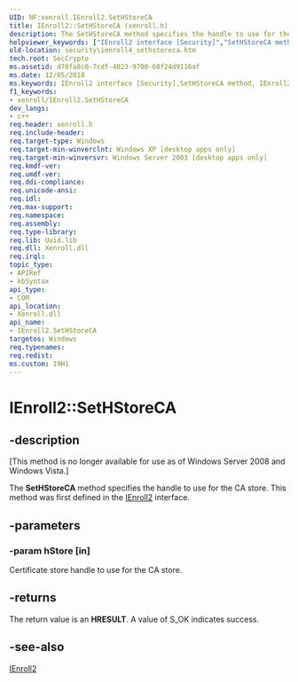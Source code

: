 ```yaml
---
UID: NF:xenroll.IEnroll2.SetHStoreCA
title: IEnroll2::SetHStoreCA (xenroll.h)
description: The SetHStoreCA method specifies the handle to use for the CA store. This method was first defined in the IEnroll2 interface.helpviewer_keywords: ["IEnroll2 interface [Security]","SetHStoreCA method","IEnroll2.SetHStoreCA","IEnroll2::SetHStoreCA","SetHStoreCA","SetHStoreCA method [Security]","SetHStoreCA method [Security]","IEnroll2 interface","security.ienroll4_sethstoreca","xenroll/IEnroll2::SetHStoreCA"]
old-location: security\ienroll4_sethstoreca.htm
tech.root: SecCrypto
ms.assetid: d70fa8c0-7cdf-4023-9700-68f24d9116af
ms.date: 12/05/2018
ms.keywords: IEnroll2 interface [Security],SetHStoreCA method, IEnroll2.SetHStoreCA, IEnroll2::SetHStoreCA, SetHStoreCA, SetHStoreCA method [Security], SetHStoreCA method [Security],IEnroll2 interface, security.ienroll4_sethstoreca, xenroll/IEnroll2::SetHStoreCA
f1_keywords:
- xenroll/IEnroll2.SetHStoreCA
dev_langs:
- c++
req.header: xenroll.h
req.include-header: 
req.target-type: Windows
req.target-min-winverclnt: Windows XP [desktop apps only]
req.target-min-winversvr: Windows Server 2003 [desktop apps only]
req.kmdf-ver: 
req.umdf-ver: 
req.ddi-compliance: 
req.unicode-ansi: 
req.idl: 
req.max-support: 
req.namespace: 
req.assembly: 
req.type-library: 
req.lib: Uuid.lib
req.dll: Xenroll.dll
req.irql: 
topic_type:
- APIRef
- kbSyntax
api_type:
- COM
api_location:
- Xenroll.dll
api_name:
- IEnroll2.SetHStoreCA
targetos: Windows
req.typenames: 
req.redist: 
ms.custom: 19H1
---
```


# IEnroll2::SetHStoreCA


## -description


<p class="CCE_Message">[This method is no longer available for use as of Windows Server 2008 and Windows Vista.]

The <b>SetHStoreCA</b> method specifies the handle to use for the CA store. This method was first defined in the <a href="https://docs.microsoft.com/windows/desktop/api/xenroll/nn-xenroll-ienroll2">IEnroll2</a> interface.


## -parameters




### -param hStore [in]

Certificate store handle to use for the CA store.


## -returns



The return value is an <b>HRESULT</b>. A value of S_OK indicates success.




## -see-also




<a href="https://docs.microsoft.com/windows/desktop/api/xenroll/nn-xenroll-ienroll4">IEnroll2</a>
 

 

